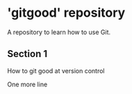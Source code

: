 # 'gitgood' repository

A repository to learn how to use Git.

## Section 1
How to git good at version control

One more line

